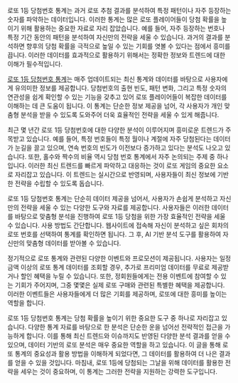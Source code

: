 <p>로또 1등 당첨번호 통계는 과거 로또 추첨 결과를 분석하여 특정 패턴이나 자주 등장하는 숫자를 파악하는 데이터입니다. 이러한 통계는 많은 로또 플레이어들이 당첨 확률을 높이기 위해 활용하는 중요한 자료로 자리 잡았습니다. 예를 들어, 자주 등장하는 번호나 특정 기간 동안의 패턴을 분석하여 자신만의 전략을 세울 수 있습니다. 과거의 결과를 분석하면 향후의 당첨 확률을 극적으로 높일 수 있는 기회를 엿볼 수 있다는 점에서 흥미를 끕니다. 이러한 데이터를 효과적으로 활용하기 위해서는 정확한 정보와 트렌드에 대한 이해가 필수적입니다.</p>

<p><a href="https://freetto.net/">로또 1등 당첨번호 통계</a>는 매주 업데이트되는 최신 통계와 데이터를 바탕으로 사용자에게 유의미한 정보를 제공합니다. 당첨번호의 출현 빈도, 패턴 변화, 그리고 특정 숫자의 연관성을 쉽게 확인할 수 있는 기능을 갖추고 있어 로또 플레이어들이 복잡한 데이터를 이해하는 데 큰 도움이 됩니다. 이 통계는 단순한 정보 제공을 넘어, 각 사용자가 개인 맞춤형 분석을 받을 수 있도록 도와주어 더욱 효율적인 전략을 세울 수 있게 해줍니다.</p>

<p>최근 몇 년간 로또 1등 당첨번호에 대한 다양한 분석이 이루어지며 흥미로운 트렌드가 주목받고 있습니다. 예를 들어, 특정 번호들이 특정 월이나 계절에 자주 당첨된다는 데이터가 눈길을 끌고 있으며, 연속 번호의 빈도가 이전보다 증가하고 있다는 분석도 나오고 있습니다. 또한, 홀수와 짝수의 비율 역시 당첨 번호 통계에서 자주 논의되는 주제 중 하나입니다. 이러한 최신 트렌드를 빠르게 파악하고 대응하는 것이 로또 게임의 중요한 요소로 자리잡고 있습니다. 이 트렌드는 실시간으로 반영되며, 사용자들이 최신 정보에 기반한 전략을 수립할 수 있도록 돕습니다.</p>

<p>로또 1등 당첨번호 통계는 단순히 데이터 제공을 넘어서, 사용자가 손쉽게 분석하고 자신만의 전략을 세울 수 있는 다양한 도구와 자료를 제공합니다. 사용자들은 이러한 데이터를 바탕으로 맞춤형 분석을 진행하여 로또 1등 당첨을 위한 가장 효율적인 전략을 세울 수 있습니다. 사용 방법도 간단합니다. 웹사이트에 접속해 자신이 분석하고 싶은 회차의 로또 번호를 선택하여 통계를 확인하면 됩니다. 그 후, AI 기반 분석 도구를 활용하여 자신만의 맞춤형 데이터를 받아볼 수 있습니다.</p>

<p>정기적으로 로또 통계와 관련된 다양한 이벤트와 프로모션이 제공됩니다. 사용자는 일정 금액 이상의 로또 통계 데이터를 조회할 경우, 추가로 프리미엄 데이터를 무료로 제공받거나 할인 혜택을 누릴 수 있습니다. 또한, 정회원들에게는 전용 이벤트에 참여할 수 있는 기회가 주어지며, 그중 몇몇은 실제 로또 구매와 관련된 특별한 혜택을 제공합니다. 이러한 이벤트들은 사용자들에게 더 많은 기회를 제공하며, 로또에 대한 흥미를 높이는 역할을 합니다.</p>

<p>로또 1등 당첨번호 통계는 당첨 확률을 높이기 위한 중요한 도구 중 하나로 자리잡고 있습니다. 다양한 통계 자료를 바탕으로 한 분석은 단순한 운을 넘어선 전략적인 접근을 가능하게 합니다. 이를 통해 최신 트렌드와 이슈까지도 반영된 다양한 분석 결과를 얻을 수 있으며, 데이터 기반의 로또 분석은 매우 중요한 역할을 하고 있습니다. 이 글을 통해 로또 통계의 중요성과 활용 방법을 이해하게 되었다면, 그 데이터를 활용하여 더 나은 결과를 얻을 수 있을 것입니다. 마침내, 로또 1등에 당첨되는 그날을 위해 데이터를 활용한 전략을 세우는 것이 중요하며, 이 통계는 그러한 전략을 지원하는 강력한 도구입니다.</p>
